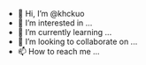 - 👋 Hi, I’m @khckuo
- 👀 I’m interested in ...
- 🌱 I’m currently learning ...
- 💞️ I’m looking to collaborate on ...
- 📫 How to reach me ...

<!---
khckuo/khckuo is a ✨ special ✨ repository because its `README.md` (this file) appears on your GitHub profile.
You can click the Preview link to take a look at your changes.
--->
